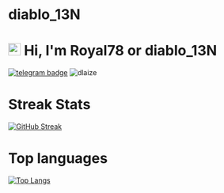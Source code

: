 # diablo_13N
<h1 align="left"><img src="https://media.giphy.com/media/hvRJCLFzcasrR4ia7z/giphy.gif" width="25px"> Hi, I'm Royal78 or diablo_13N</h1>

[![telegram badge](https://img.shields.io/badge/Royal78-00adb5?style=flat&logo=telegram)](https://t.me/diablo_13N)  <img src="https://komarev.com/ghpvc/?username=royal78&label=Profile%20views&color=00adb5&style=flat" alt="dlaize" />
# Streak Stats

[![GitHub Streak](https://github-readme-streak-stats.herokuapp.com?user=royal78&theme=prussian&hide_border=true)](https://git.io/streak-stats)

# Top languages

[![Top Langs](https://github-readme-stats.vercel.app/api/top-langs/?username=royal78&layout=compact)](https://github.com/anuraghazra/github-readme-stats)


